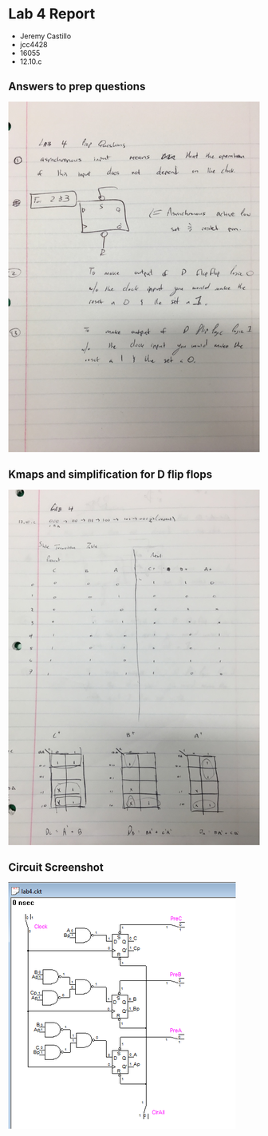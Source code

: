 # Lab 4 Report

* Jeremy Castillo
* jcc4428
* 16055
* 12.10.c

## Answers to prep questions
![Answers](screenshots/prep.JPG)

## Kmaps and simplification for D flip flops
![Kmaps](screenshots/simplification.JPG)

## Circuit Screenshot
![SimuAid Circuit](screenshots/circuitlab4.png)
